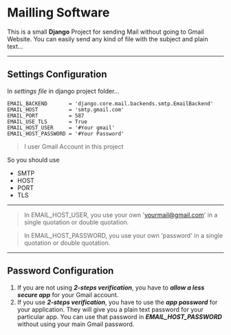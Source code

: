 # Mailling Software
This is a small **Django** Project for sending Mail without going to Gmail Website. You can easily send any kind of file with the subject and plain text...
___

## Settings Configuration

In *settings file* in django project folder...
```
EMAIL_BACKEND       = 'django.core.mail.backends.smtp.EmailBackend'
EMAIL_HOST          = 'smtp.gmail.com'
EMAIL_PORT          = 587
EMAIL_USE_TLS       = True
EMAIL_HOST_USER     = '#Your gmail'
EMAIL_HOST_PASSWORD = '#Your Password'
```
> I user Gmail Account in this project

So you should use

* SMTP
* HOST
* PORT
* TLS

---
> In EMAIL_HOST_USER, you use your own 'yourmail@gmail.com' in a single quotation or double quotation. 

> In EMAIL_HOST_PASSWORD, you use your own 'password' in a single quotation or double quotation. 
---
## Password Configuration 
1. If you are not using ***2-steps verification***, you have to ***allow a less secure app*** for your Gmail account.
1. If you use ***2-steps verification***, you have to use the ***app password*** for your application. They will give you a plain text password for your particular app. You can use that password in ***EMAIL_HOST_PASSWORD*** without using your main Gmail password. 
